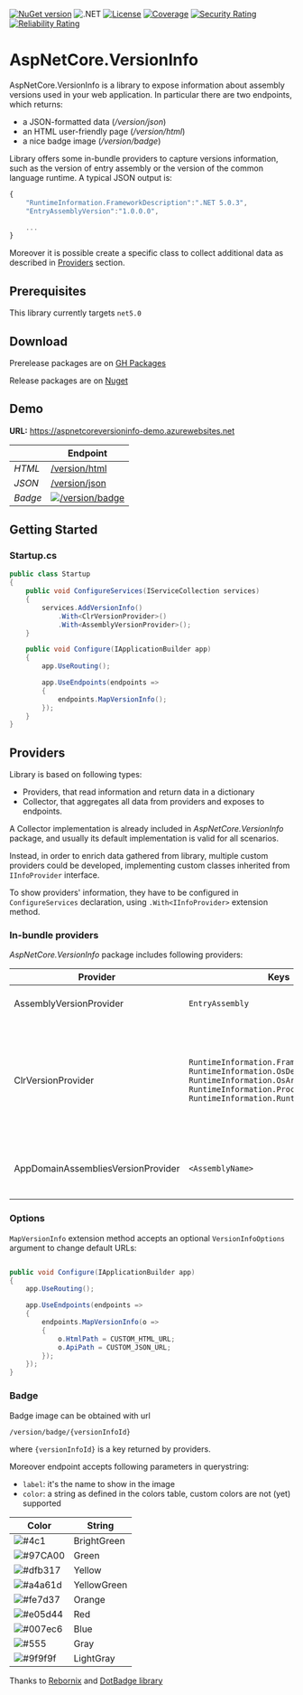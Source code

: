 [![NuGet version](https://img.shields.io/nuget/v/AspNetCore.VersionInfo?color=yellowgreen)](http://www.nuget.org/packages/AspNetCore.VersionInfo) ![.NET](https://github.com/salem84/AspNetCore.VersionInfo/workflows/.NET/badge.svg) [![License](https://img.shields.io/badge/License-Apache%202.0-red.svg)](https://github.com/salem84/AspNetCore.VersionInfo/blob/master/LICENSE) [![Coverage](https://sonarcloud.io/api/project_badges/measure?project=salem84_AspNetCore.VersionInfo&metric=coverage)](https://sonarcloud.io/dashboard?id=salem84_AspNetCore.VersionInfo)
[![Security Rating](https://sonarcloud.io/api/project_badges/measure?project=salem84_AspNetCore.VersionInfo&metric=security_rating)](https://sonarcloud.io/dashboard?id=salem84_AspNetCore.VersionInfo)
[![Reliability Rating](https://sonarcloud.io/api/project_badges/measure?project=salem84_AspNetCore.VersionInfo&metric=reliability_rating)](https://sonarcloud.io/dashboard?id=salem84_AspNetCore.VersionInfo)

# AspNetCore.VersionInfo

AspNetCore.VersionInfo is a library to expose information about assembly versions used in your web application. 
In particular there are two endpoints, which returns:
* a JSON-formatted data (_/version/json_)
* an HTML user-friendly page (_/version/html_)
* a nice badge image (_/version/badge_)

Library offers some in-bundle providers to capture versions information, such as the version of entry assembly or the version of the common language runtime. A typical JSON output is: 

```js
{
    "RuntimeInformation.FrameworkDescription":".NET 5.0.3",
    "EntryAssemblyVersion":"1.0.0.0",

    ...
}
```

Moreover it is possible create a specific class to collect additional data as described in [Providers](#providers) section.

## Prerequisites
This library currently targets `net5.0`

## Download

Prerelease packages are on [GH Packages](https://github.com/salem84?tab=packages&repo_name=AspNetCore.VersionInfo)

Release packages are on [Nuget](http://www.nuget.org/packages/AspNetCore.VersionInfo)

## Demo

**URL:** https://aspnetcoreversioninfo-demo.azurewebsites.net

|   |  Endpoint |
| - | - |
| *HTML*   |   [/version/html](https://aspnetcoreversioninfo-demo.azurewebsites.net/version/html)               |
| *JSON*  |   [/version/json](https://aspnetcoreversioninfo-demo.azurewebsites.net/version/json)    |
| *Badge* |   [![/version/badge](https://aspnetcoreversioninfo-demo.azurewebsites.net/version/badge/EntryAssemblyVersion?color=BrightGreen&label=version)](https://aspnetcoreversioninfo-demo.azurewebsites.net/version/badge/EntryAssemblyVersion?color=BrightGreen&label=version) |

## Getting Started

### Startup.cs
```csharp
public class Startup
{
    public void ConfigureServices(IServiceCollection services)
    {
        services.AddVersionInfo()
            .With<ClrVersionProvider>()
            .With<AssemblyVersionProvider>();
    }

    public void Configure(IApplicationBuilder app)
    {
        app.UseRouting();

        app.UseEndpoints(endpoints =>
        {
            endpoints.MapVersionInfo();
        });
    }
}
```

## Providers
Library is based on following types:
* Providers, that read information and return data in a dictionary
* Collector, that aggregates all data from providers and exposes to endpoints.

A Collector implementation is already included in _AspNetCore.VersionInfo_ package, and usually its default implementation is valid for all scenarios. 

Instead, in order to enrich data gathered from library, multiple custom providers could be developed, implementing custom classes inherited from `IInfoProvider` interface.

To show providers' information, they have to be configured in `ConfigureServices` declaration, using `.With<IInfoProvider>` extension method.

### In-bundle providers
_AspNetCore.VersionInfo_ package includes following providers:

| Provider | Keys | Description |
| - | - | - |
| AssemblyVersionProvider  | `EntryAssembly` | Version of entry assembly |
| ClrVersionProvider  | `RuntimeInformation.FrameworkDescription` <br/> `RuntimeInformation.OsDescription` <br/> `RuntimeInformation.OsArchitecture` <br/> `RuntimeInformation.ProcessArchitecture` <br/> `RuntimeInformation.RuntimeIdentifier` | Version of the common language runtime and .NET installation on which the app is running |
| AppDomainAssembliesVersionProvider  | `<AssemblyName>` | version of assemblies loaded in App Domain |


### Options

`MapVersionInfo` extension method accepts an optional `VersionInfoOptions` argument to change default URLs:

```csharp

public void Configure(IApplicationBuilder app)
{
    app.UseRouting();

    app.UseEndpoints(endpoints =>
    {
        endpoints.MapVersionInfo(o =>
        {
            o.HtmlPath = CUSTOM_HTML_URL;
            o.ApiPath = CUSTOM_JSON_URL;
        });
    });
}

```


### Badge

Badge image can be obtained with url

`/version/badge/{versionInfoId}`

where `{versionInfoId}` is a key returned by providers.

Moreover endpoint accepts following parameters in querystring:
* `label`: it's the name to show in the image
* `color`: a string as defined in the colors table, custom colors are not (yet) supported

| Color | String | 
| -     | -      |
| ![#4c1](https://via.placeholder.com/15/4c1/000000?text=+)| BrightGreen |
| ![#97CA00](https://via.placeholder.com/15/97CA00/000000?text=+) | Green |
| ![#dfb317](https://via.placeholder.com/15/dfb317/000000?text=+) | Yellow |
| ![#a4a61d](https://via.placeholder.com/15/a4a61d/000000?text=+) | YellowGreen |
| ![#fe7d37](https://via.placeholder.com/15/fe7d37/000000?text=+) | Orange |
| ![#e05d44](https://via.placeholder.com/15/e05d44/000000?text=+) | Red |
| ![#007ec6](https://via.placeholder.com/15/007ec6/000000?text=+) | Blue |
| ![#555](https://via.placeholder.com/15/555/000000?text=+) | Gray |
| ![#9f9f9f](https://via.placeholder.com/15/9f9f9f/000000?text=+) | LightGray |

Thanks to [Rebornix](https://github.com/rebornix) and [DotBadge library](https://github.com/rebornix/DotBadge)

